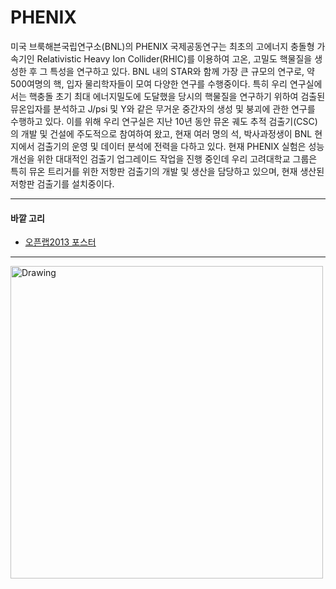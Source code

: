 # PHENIX

미국 브룩해븐국립연구소(BNL)의 PHENIX 국제공동연구는 최초의 고에너지 충돌형 가속기인 Relativistic Heavy Ion Collider(RHIC)를 이용하여 고온, 고밀도 핵물질을 생성한 후 그 특성을 연구하고 있다. BNL 내의 STAR와 함께 가장 큰 규모의 연구로, 약 500여명의 핵, 입자 물리학자들이 모여 다양한 연구를 수행중이다. 특히 우리 연구실에서는 핵충돌 초기 최대 에너지밀도에 도달했을 당시의 핵물질을 연구하기 위하여 검출된 뮤온입자를 분석하고 J/psi 및 Υ와 같은 무거운 중간자의 생성 및 붕괴에 관한 연구를 수행하고 있다. 이를 위해 우리 연구실은 지난 10년 동안 뮤온 궤도 추적 검출기(CSC)의 개발 및 건설에 주도적으로 참여하여 왔고, 현재 여러 명의 석, 박사과정생이 BNL 현지에서 검출기의 운영 및 데이터 분석에 전력을 다하고 있다.
현재 PHENIX 실험은 성능 개선을 위한 대대적인 검출기 업그레이드 작업을 진행 중인데 우리 고려대학교 그룹은 특히 뮤온 트리거를 위한 저항판 검출기의 개발 및 생산을 담당하고 있으며, 현재 생산된 저항판 검출기를 설치중이다.

---
#### 바깥 고리
* [오픈랩2013 포스터](materials.md#오픈랩2013_PHENIX)

---
<img src="https://nuclear.korea.ac.kr/twiki/pub/Main/PHENIX/phenix_det_large.jpg" alt="Drawing" style="width: 500px;"/>
